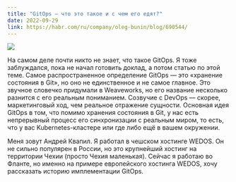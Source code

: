 ```yaml
---
title: "GitOps — что это такое и с чем его едят?"
date: 2022-09-29
link: https://habr.com/ru/company/oleg-bunin/blog/690544/
---
```


![](https://habrastorage.org/getpro/habr/upload_files/d73/899/d9f/d73899d9f33419b4005cc1cc4a978d25.jpg)

На самом деле почти никто не знает, что такое GitOps. Я тоже заблуждался, пока не начал готовить доклад, а потом статью по этой теме. Самое распространенное определение GitOps — это «хранение состояния в Git», но оно не единственное и не самое главное. Это звучное словечко  придумали в Weaveworks, но его название несколько разнится с его реальным пониманием. Созвучие с DevOps — скорее, маркетинговый ход, чем реальное отражение сущности. Основная идея GitOps в том, что помимо хранения состояния в Git, у нас есть непрерывный процесс его синхронизации с реальным миром, то есть, что у вас Kubernetes-кластере или где либо ещё в вашем окружении.

Меня зовут Андрей Квапил. Я работал в чешском хостинге WEDOS. Он не сильно популярен в России, но это крупнейший хостинг на территории Чехии (просто Чехия маленькая).  Сейчас я работаю во Фланте, но именно на примере европейского хостинга WEDOS, хочу рассказать историю имплементации GitOps.
<!--more-->
